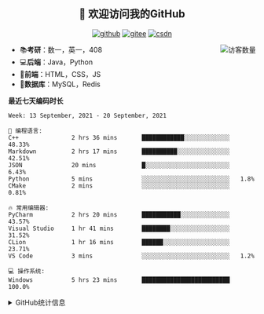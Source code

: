 <h2 align="center">👋 欢迎访问我的GitHub</h2>
<p align="center">
  <a href="https://github.com/eternidad33"><img src="https://img.shields.io/badge/GitHub-ff79c6" alt="github"></a>
  <a href="https://gitee.com/eternidad33"><img src="https://img.shields.io/badge/Gitee-fe7300" alt="gitee"></a>
  <a href="https://blog.csdn.net/qq_42907802"><img src="https://img.shields.io/badge/CSDN-cf000e" alt="csdn"></a>
</p>

<img align='right' src="https://profile-counter.glitch.me/eternidad33/count.svg" alt="访客数量"/>

- 📚**考研**：数一，英一，408
- 💻**后端**：Java，Python
- 📝**前端**：HTML，CSS，JS
- 💼**数据库**：MySQL，Redis

**最近七天编码时长**

<!--START_SECTION:waka-->
```text
Week: 13 September, 2021 - 20 September, 2021

💬 编程语言: 
C++               2 hrs 36 mins       ████████████░░░░░░░░░░░░░   48.33% 
Markdown          2 hrs 17 mins       ██████████░░░░░░░░░░░░░░░   42.51% 
JSON              20 mins             █░░░░░░░░░░░░░░░░░░░░░░░░   6.43% 
Python            5 mins              ░░░░░░░░░░░░░░░░░░░░░░░░░   1.8% 
CMake             2 mins              ░░░░░░░░░░░░░░░░░░░░░░░░░   0.81%

🔥 常用编辑器: 
PyCharm           2 hrs 20 mins       ███████████░░░░░░░░░░░░░░   43.57% 
Visual Studio     1 hr 41 mins        ████████░░░░░░░░░░░░░░░░░   31.52% 
CLion             1 hr 16 mins        ██████░░░░░░░░░░░░░░░░░░░   23.71% 
VS Code           3 mins              ░░░░░░░░░░░░░░░░░░░░░░░░░   1.2%

💻 操作系统: 
Windows           5 hrs 23 mins       █████████████████████████   100.0%

```


<!--END_SECTION:waka-->

<details>
<summary>GitHub统计信息</summary>

<br/>

> 动态太少，不好意思展示
> 
> 下面的GitHub统计信息是来自于[github-readme-stats](https://github.com/anuraghazra/github-readme-stats)项目，里边有[中文文档](https://github.com/anuraghazra/github-readme-stats/blob/master/readme_cn.md)

<a href="https://github.com/eternidad33/eternidad33">
  <img align="center" src="https://github-readme-stats.anuraghazra1.vercel.app/api?username=eternidad33&show_icons=true" />
</a>
</details>


